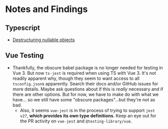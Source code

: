 # Notes and Findings

## Typescript

- [Destructuring nullable objects](https://stackoverflow.com/questions/45210111/destructuring-nullable-objects)

## Vue Testing

- Thankfully, the obscure babel package is no longer needed for testing in Vue 3. But now `ts-jest` is required when using TS with Vue 3. It's not readily apparent why, though they seem to want access to all `tsconfig.json`s apparently. Search their docs and/or GitHub issues for more details. Maybe ask questions about if this is _really_ necessary and if there are other options. But for now, we have to make do with what we have... so we still have some "obscure packages"...but they're not as bad.
  - Also, it seems `vue-jest` is in the process of trying to support `jest v27`, **which provides its own type definitions**. Keep an eye out for the PR activity on `vue-jest` and `@testing-library/vue`.
